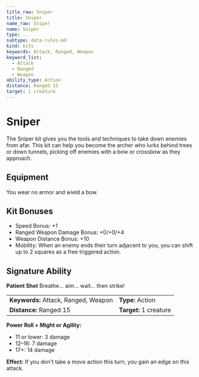 ```yaml
---
title_raw: Sniper
title: Sniper
name_raw: Sniper
name: Sniper
type: ..
subtype: data-rules-md
kind: kits
keywords: Attack, Ranged, Weapon
keyword_list:
  - Attack
  - Ranged
  - Weapon
ability_type: Action
distance: Ranged 15
target: 1 creature
---
```


# Sniper

The Sniper kit gives you the tools and techniques to take down enemies from afar. This kit can help you become the archer who lurks behind trees or down tunnels, picking off enemies with a bow or crossbow as they approach.

## Equipment

You wear no armor and wield a bow.

## Kit Bonuses

- Speed Bonus: +1
- Ranged Weapon Damage Bonus: +0/+0/+4
- Weapon Distance Bonus: +10
- Mobility: When an enemy ends their turn adjacent to you, you can shift up to 2 squares as a free triggered action.

## Signature Ability

**Patient Shot** Breathe… aim… wait… then strike!

|                                      |                        |
| :----------------------------------- | :--------------------- |
| **Keywords:** Attack, Ranged, Weapon | **Type:** Action       |
| **Distance:** Ranged 15              | **Target:** 1 creature |

**Power Roll + Might or Agility:**

- 11 or lower: 3 damage
- 12–16: 7 damage
- 17+: 14 damage

**Effect:** If you don't take a move action this turn, you gain an edge on this attack.
